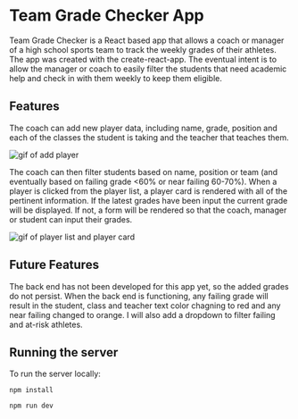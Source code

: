 # Team Grade Checker App 

Team Grade Checker is a React based app that allows a coach or manager of a high school sports team to track the weekly grades of their athletes. The app was created with the create-react-app. The eventual intent is to allow the manager or coach to easily filter the students that need academic help and check in with them weekly to keep them eligible. 

## Features

The coach can add new player data, including name, grade, position and each of the classes the student is taking and the teacher that teaches them. 

![gif of add player](https://media.giphy.com/media/2N3JoSFxhBJmPM2TT4/giphy.gif)

The coach can then filter students based on name, position or team (and eventually based on failing grade <60% or near failing 60-70%). When a player is clicked from the player list, a player card is rendered with all of the pertinent information. If the latest grades have been input the current grade will be displayed. If not, a form will be rendered so that the coach, manager or student can input their grades. 

![gif of player list and player card](https://media.giphy.com/media/aEWuD2tvDbD14b9QG5/giphy.gif)

## Future Features

The back end has not been developed for this app yet, so the added grades do not persist. When the back end is functioning, any failing grade will result in the student, class and teacher text color chagning to red and any near failing changed to orange. I will also add a dropdown to filter failing and at-risk athletes. 

## Running the server 

To run the server locally:  

```npm install```

```npm run dev```

